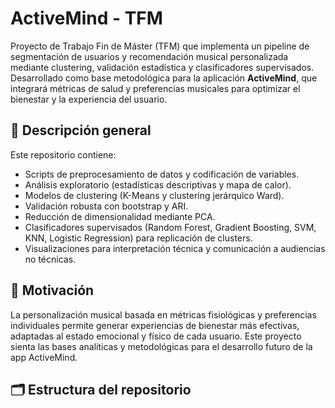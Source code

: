 # ActiveMind - TFM

Proyecto de Trabajo Fin de Máster (TFM) que implementa un pipeline de segmentación de usuarios y recomendación musical personalizada mediante clustering, validación estadística y clasificadores supervisados. Desarrollado como base metodológica para la aplicación **ActiveMind**, que integrará métricas de salud y preferencias musicales para optimizar el bienestar y la experiencia del usuario.

## 📌 Descripción general

Este repositorio contiene:
- Scripts de preprocesamiento de datos y codificación de variables.
- Análisis exploratorio (estadísticas descriptivas y mapa de calor).
- Modelos de clustering (K-Means y clustering jerárquico Ward).
- Validación robusta con bootstrap y ARI.
- Reducción de dimensionalidad mediante PCA.
- Clasificadores supervisados (Random Forest, Gradient Boosting, SVM, KNN, Logistic Regression) para replicación de clusters.
- Visualizaciones para interpretación técnica y comunicación a audiencias no técnicas.

## 🚀 Motivación

La personalización musical basada en métricas fisiológicas y preferencias individuales permite generar experiencias de bienestar más efectivas, adaptadas al estado emocional y físico de cada usuario. Este proyecto sienta las bases analíticas y metodológicas para el desarrollo futuro de la app ActiveMind.

## 🗂 Estructura del repositorio


